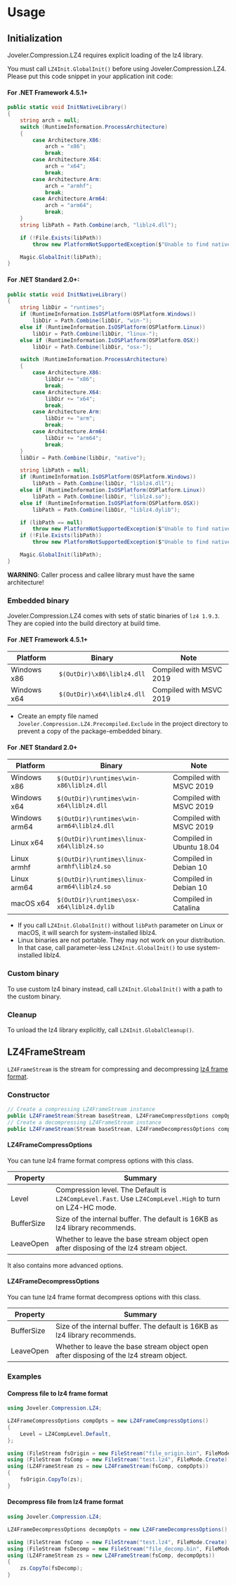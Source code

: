 # Usage

## Initialization

Joveler.Compression.LZ4 requires explicit loading of the lz4 library.

You must call `LZ4Init.GlobalInit()` before using Joveler.Compression.LZ4. Please put this code snippet in your application init code:

#### For .NET Framework 4.5.1+

```cs
public static void InitNativeLibrary()
{
    string arch = null;
    switch (RuntimeInformation.ProcessArchitecture)
    {
        case Architecture.X86:
            arch = "x86";
            break;
        case Architecture.X64:
            arch = "x64";
            break;
        case Architecture.Arm:
            arch = "armhf";
            break;
        case Architecture.Arm64:
            arch = "arm64";
            break;
    }
    string libPath = Path.Combine(arch, "liblz4.dll");

    if (!File.Exists(libPath))
        throw new PlatformNotSupportedException($"Unable to find native library [{libPath}].");

    Magic.GlobalInit(libPath);
}
```

#### For .NET Standard 2.0+:

```cs
public static void InitNativeLibrary()
{
    string libDir = "runtimes";
    if (RuntimeInformation.IsOSPlatform(OSPlatform.Windows))
        libDir = Path.Combine(libDir, "win-");
    else if (RuntimeInformation.IsOSPlatform(OSPlatform.Linux))
        libDir = Path.Combine(libDir, "linux-");
    else if (RuntimeInformation.IsOSPlatform(OSPlatform.OSX))
        libDir = Path.Combine(libDir, "osx-");

    switch (RuntimeInformation.ProcessArchitecture)
    {
        case Architecture.X86:
            libDir += "x86";
            break;
        case Architecture.X64:
            libDir += "x64";
            break;
        case Architecture.Arm:
            libDir += "arm";
            break;
        case Architecture.Arm64:
            libDir += "arm64";
            break;
    }
    libDir = Path.Combine(libDir, "native");

    string libPath = null;
    if (RuntimeInformation.IsOSPlatform(OSPlatform.Windows))
        libPath = Path.Combine(libDir, "liblz4.dll");
    else if (RuntimeInformation.IsOSPlatform(OSPlatform.Linux))
        libPath = Path.Combine(libDir, "liblz4.so");
    else if (RuntimeInformation.IsOSPlatform(OSPlatform.OSX))
        libPath = Path.Combine(libDir, "liblz4.dylib");

    if (libPath == null)
        throw new PlatformNotSupportedException($"Unable to find native library.");
    if (!File.Exists(libPath))
        throw new PlatformNotSupportedException($"Unable to find native library [{libPath}].");

    Magic.GlobalInit(libPath);
}
```

**WARNING**: Caller process and callee library must have the same architecture!

### Embedded binary

Joveler.Compression.LZ4 comes with sets of static binaries of `lz4 1.9.3`. They are copied into the build directory at build time.

#### For .NET Framework 4.5.1+

| Platform    | Binary                       | Note                    |
|-------------|------------------------------|-------------------------|
| Windows x86 | `$(OutDir)\x86\liblz4.dll`   | Compiled with MSVC 2019 |
| Windows x64 | `$(OutDir)\x64\liblz4.dll`   | Compiled with MSVC 2019 |

- Create an empty file named `Joveler.Compression.LZ4.Precompiled.Exclude` in the project directory to prevent a copy of the package-embedded binary.

#### For .NET Standard 2.0+

| Platform      | Binary                                     | Note                     |
|---------------|--------------------------------------------|--------------------------|
| Windows x86   | `$(OutDir)\runtimes\win-x86\liblz4.dll`    | Compiled with MSVC 2019  |
| Windows x64   | `$(OutDir)\runtimes\win-x64\liblz4.dll`    | Compiled with MSVC 2019  |
| Windows arm64 | `$(OutDir)\runtimes\win-arm64\liblz4.dll`  | Compiled with MSVC 2019  |
| Linux x64     | `$(OutDir)\runtimes\linux-x64\liblz4.so`   | Compiled in Ubuntu 18.04 |
| Linux armhf   | `$(OutDir)\runtimes\linux-armhf\liblz4.so` | Compiled in Debian 10    |
| Linux arm64   | `$(OutDir)\runtimes\linux-arm64\liblz4.so` | Compiled in Debian 10    |
| macOS x64     | `$(OutDir)\runtimes\osx-x64\liblz4.dylib`  | Compiled in Catalina     |

- If you call `LZ4Init.GlobalInit()` without `libPath` parameter on Linux or macOS, it will search for system-installed liblz4.
- Linux binaries are not portable. They may not work on your distribution. In that case, call parameter-less `LZ4Init.GlobalInit()` to use system-installed liblz4.

### Custom binary

To use custom lz4 binary instead, call `LZ4Init.GlobalInit()` with a path to the custom binary.

### Cleanup

To unload the lz4 library explicitly, call `LZ4Init.GlobalCleanup()`.

## LZ4FrameStream

`LZ4FrameStream` is the stream for compressing and decompressing [lz4 frame format](https://github.com/lz4/lz4/blob/dev/doc/lz4_Frame_format.md).

### Constructor

```csharp
// Create a compressing LZ4FrameStream instance
public LZ4FrameStream(Stream baseStream, LZ4FrameCompressOptions compOpts)
// Create a decompressing LZ4FrameStream instance
public LZ4FrameStream(Stream baseStream, LZ4FrameDecompressOptions compOpts)
```

#### LZ4FrameCompressOptions

You can tune lz4 frame format compress options with this class.

| Property | Summary |
|----------|---------|
| Level | Compression level. The Default is `LZ4CompLevel.Fast`. Use `LZ4CompLevel.High` to turn on LZ4-HC mode. |
| BufferSize | Size of the internal buffer. The default is 16KB as lz4 library recommends. |
| LeaveOpen | Whether to leave the base stream object open after disposing of the lz4 stream object. |

It also contains more advanced options.

#### LZ4FrameDecompressOptions

You can tune lz4 frame format decompress options with this class.

| Property | Summary |
|----------|---------|
| BufferSize | Size of the internal buffer. The default is 16KB as lz4 library recommends. |
| LeaveOpen | Whether to leave the base stream object open after disposing of the lz4 stream object. |

### Examples

#### Compress file to lz4 frame format

```csharp
using Joveler.Compression.LZ4;

LZ4FrameCompressOptions compOpts = new LZ4FrameCompressOptions()
{
    Level = LZ4CompLevel.Default,
};

using (FileStream fsOrigin = new FileStream("file_origin.bin", FileMode.Open))
using (FileStream fsComp = new FileStream("test.lz4", FileMode.Create))
using (LZ4FrameStream zs = new LZ4FrameStream(fsComp, compOpts))
{
    fsOrigin.CopyTo(zs);
}
```

#### Decompress file from lz4 frame format

```csharp
using Joveler.Compression.LZ4;

LZ4FrameDecompressOptions decompOpts = new LZ4FrameDecompressOptions();

using (FileStream fsComp = new FileStream("test.lz4", FileMode.Create))
using (FileStream fsDecomp = new FileStream("file_decomp.bin", FileMode.Open))
using (LZ4FrameStream zs = new LZ4FrameStream(fsComp, decompOpts))
{
    zs.CopyTo(fsDecomp);
}
```
